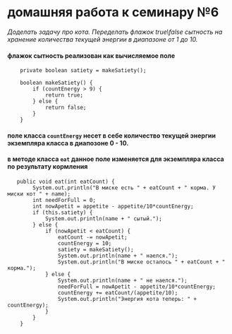 # домашняя работа к семинару №6
_Доделать задачу про кота.
Переделать флажок true\false сытность на хранение количества текущей энергии в диапазоне от 1 до 10._
#### флажок сытность реализован как вычисляемое поле 
```
    private boolean satiety = makeSatiety();
    
    boolean makeSatiety() {
        if (countEnergy > 9) {
            return true;
        } else {
            return false;
        }
    }
```
#### поле класса `countEnergy` несет в себе количество текущей энергии экземпляра класса в диапозоне 0 - 10.
#### в методе класса `eat` данное поле изменяется для экземпляра класса по результату кормления
```
   public void eat(int eatCount) {
        System.out.println("В миске есть " + eatCount + " корма. У миски кот " + name);
        int needForFull = 0;
        int nowApetit = appetite - appetite/10*countEnergy;
        if (this.satiety) {
            System.out.println(name + " сытый.");
        } else {
            if (nowApetit < eatCount) {
                eatCount -= nowApetit;
                countEnergy = 10;
                satiety = makeSatiety();
                System.out.println(name + " наелся.");
                System.out.println("В миске осталось " + eatCount + " корма.");
            } else {
                System.out.println(name + " не наелся.");
                needForFull = nowApetit - appetite/10*countEnergy;
                countEnergy += eatCount/(appetite/10);
                System.out.println("Энергия кота теперь: " + countEnergy);
            }
        }
    }
```